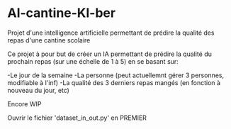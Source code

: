 # AI-cantine-Kl-ber
Projet d'une intelligence artificielle permettant de prédire la qualité des repas d'une cantine scolaire

Ce projet à pour but de créer un IA permettant de prédire la qualité du prochain repas (sur une échelle de 1 à 5) en se basant sur:

-Le jour de la semaine
-La personne (peut actuellemnt gérer 3 personnes, modifiable à l'inf)
-La qualité des 3 derniers repas mangés (en fonction à nouveau du jour, etc)

Encore WIP

Ouvrir le fichier 'dataset_in_out.py' en PREMIER
